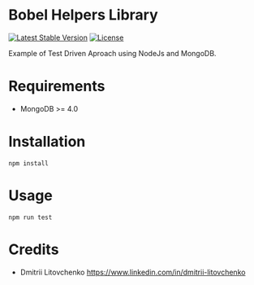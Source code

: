 Bobel Helpers Library
=======================

[![Latest Stable Version](https://poser.pugx.org/phpunit/phpunit/version)](https://packagist.org/packages/phpunit/phpunit)
[![License](https://poser.pugx.org/phpunit/phpunit/license)](https://packagist.org/packages/phpunit/phpunit)

Example of Test Driven Aproach using NodeJs and MongoDB.

Requirements
============

* MongoDB >= 4.0

Installation
============

    npm install

Usage
=====

	npm run test

Credits
=======

* Dmitrii Litovchenko https://www.linkedin.com/in/dmitrii-litovchenko
